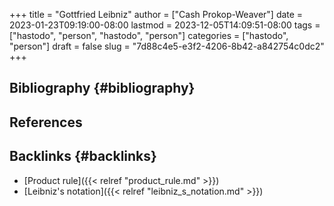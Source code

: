 +++
title = "Gottfried Leibniz"
author = ["Cash Prokop-Weaver"]
date = 2023-01-23T09:19:00-08:00
lastmod = 2023-12-05T14:09:51-08:00
tags = ["hastodo", "person", "hastodo", "person"]
categories = ["hastodo", "person"]
draft = false
slug = "7d88c4e5-e3f2-4206-8b42-a842754c0dc2"
+++

## Bibliography {#bibliography}

## References

<style>.csl-entry{text-indent: -1.5em; margin-left: 1.5em;}</style><div class="csl-bib-body">
</div>


## Backlinks {#backlinks}

-   [Product rule]({{< relref "product_rule.md" >}})
-   [Leibniz's notation]({{< relref "leibniz_s_notation.md" >}})
